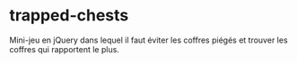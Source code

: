 # trapped-chests
Mini-jeu en jQuery dans lequel il faut éviter les coffres piégés et trouver les coffres qui rapportent le plus.

